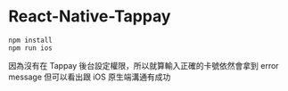 # React-Native-Tappay

    npm install
    npm run ios

因為沒有在 Tappay 後台設定權限，所以就算輸入正確的卡號依然會拿到 error message
但可以看出跟 iOS 原生端溝通有成功
